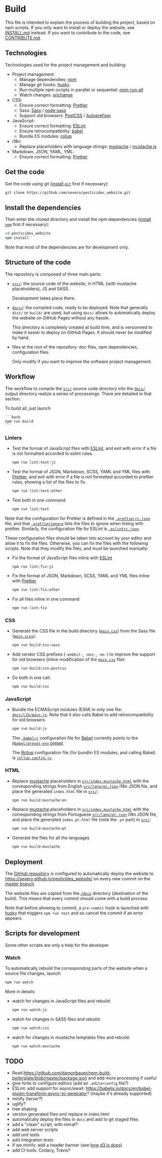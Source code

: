 # Build

This file is intended to explain the process of building the project, based on
npm scripts. If you only want to install or deploy the website, see
[INSTALL.md](./INSTALL.md) instead. If you want to contribute to the code, see
[CONTRIBUTE.md](./CONTRIBUTE.md).

## Technologies

Technologies used for the project management and building:

- Project management:
  - Manage dependendies: [npm](https://www.npmjs.com/)
  - Manage git hooks: [husky](https://github.com/typicode/husky)
  - Run multiple npm-scripts in parallel or sequential:
    [npm-run-all](https://www.npmjs.com/package/npm-run-all)
  - Watch changes: [onchange](https://www.npmjs.com/package/onchange)
- CSS:
  - Ensure correct formatting: [Prettier](https://prettier.io/)
  - Sass: [Sass](http://sass-lang.com/) /
    [node-sass](https://www.npmjs.com/package/node-sass)
  - Support old browsers: [PostCSS](https://postcss.org/) /
    [Autoprefixer](https://github.com/postcss/autoprefixer)
- JavaScript:
  - Ensure correct formatting: [ESLint](https://eslint.org/)
  - Ensure retrocompatibility: [babel](https://babeljs.io/)
  - Bundle ES modules: [rollup](https://rollupjs.org)
- i18n:
  - Replace placeholders with language strings:
    [mustache](https://mustache.github.io/) /
    [mustache.js](https://github.com/janl/mustache.js)
- Markdown, JSON, YAML, YML:
  - Ensure correct formatting: [Prettier](https://prettier.io/)

## Get the code

Get the code using git ([install `git`](https://git-scm.com/downloads) first if
necessary):

```bash
git clone https://github.com/severo/pesticides_website.git
```

## Install the dependencies

Then enter the cloned directory and install the npm dependencies
([install `npm`](https://www.npmjs.com/get-npm) first if necessary):

```bash
cd pesticides_website
npm install
```

Note that most of the dependencies are for development only.

## Structure of the code

The repository is composed of three main parts:

- [`src/`](./src): the source code of the website, in HTML (with mustache
  placeholders), JS and SASS.

  Development takes place there.

- [`docs/`](./docs): the compiled code, ready to be deployed. Note that
  generally `dist/` or `build/` are used, but using `docs/` allows to
  automatically deploy the website on GitHub Pages without any hassle.

  This directory is completely created at build time, and is versionned to make
  it easier to deploy on GitHub Pages. It should never be modified by hand.

- files at the root of the repository: doc files, npm dependencies,
  configuration files.

  Only modify if you want to improve the software project management.

## Workflow

The workflow to compile the [`src/`](./src) source code directory into the
[`docs/`](./docs) output directory realize a series of processings. There are
detailed in that section.

To build all, just launch

    ```bash
    npm run build
    ```

### Linters

- Test the format of JavaScript files with [ESLint](https://eslint.org/), and
  exit with error if a file is not formatted accorded to eslint rules.

  ```bash
  npm run lint:test:js
  ```

- Test the format of JSON, Markdown, SCSS, YAML and YML files with
  [Prettier](https://prettier.io/), and exit with error if a file is not
  formatted accorded to prettier rules, showing a list of the files to fix.

  ```bash
  npm run lint:test:other
  ```

- Test both in one command

  ```bash
  npm run lint:test
  ```

Note that the configuration for Prettier is defined in the
[`.prettierrc.json`](.prettierrc.json) file, and that
[`.prettierignore`](.prettierignore) lists the files to ignore when linting with
prettier. Similarly, the configuration file for ESLint is
[`.eslintrc.json`](.eslintrc.json).

These configuration files should be taken into account by your editor and allow
it to fix the files. Otherwise, you can fix the files with the following
scripts. Note that they modify the files, and must be launched manually:

- Fix the format of JavaScript files inline with [ESLint](https://eslint.org/)

  ```bash
  npm run lint:fix:js
  ```

- Fix the format of JSON, Markdown, SCSS, YAML and YML files inline with
  [Prettier](https://prettier.io/)

  ```bash
  npm run lint:fix:other
  ```

- Fix all files inline in one command

  ```bash
  npm run lint:fix
  ```

### CSS

- Generate the CSS file in the build directory
  ([`main.css`](./docs/css/main.css)) from the Sass file
  ([`main.scss`](./src/_sass/main.scss)):


    ```bash
    npm run build:css:sass
    ```

- Add vendor CSS prefixes (`-webkit-`, `-moz-`, `-ms-`) to improve the support
  for old browsers (inline modification of the [`main.css`](./docs/css/main.css)
  file):

  ```bash
  npm run build:css:postcss
  ```

- Do both in one call:

  ```bash
  npm run build:css
  ```

### JavaScript

- Bundle the ECMAScript modules (ESM) in only one file:
  [`docs/lib/main.js`](./docs/lib/main.js). Note that it also calls Babel to add
  retrocompatibility for old browsers

  ```bash
  npm run build:js
  ```

  The [`.babelrc`](./src/.babelrc) configuration file for
  [Babel](https://babeljs.io) currently points to the
  [`@babel/preset-env` preset](https://babeljs.io/docs/en/babel-preset-env).

  The [Rollup](https://rollupjs.org) configuration file (for bundlin ES modules,
  and calling Babel) is [`rollup.config.js`](./rollup.config.js).

### HTML

- Replace [mustache](https://mustache.github.io/) placeholders in
  [`src/index.mustache.html`](./src/index.mustache.html) with the corresponding
  strings from English [`src/lang/en.json`](./src/lang/en.json) i18n JSON file,
  and place the generated `index.html` file in [`src/`](./src):

  ```bash
  npm run build:mustache:en
  ```

- Replace [mustache](https://mustache.github.io/) placeholders in
  [`src/index.mustache.html`](./src/index.mustache.html) with the corresponding
  strings from Portuguese [`src/lang/pt.json`](./src/lang/pt.json) i18n JSON
  file, and place the generated `index.pt.html` file (note the `.pt` part) in
  [`src/`](./src):

  ```bash
  npm run build:mustache:pt
  ```

- Generate the files for all the languages

  ```bash
  npm run build:mustache
  ```

## Deployment

The [GitHub repository](https://github.com/severo/pesticides_website/) is
configured to automatically deploy the website to
https://severo.github.io/pesticides_website/ on every new commit on the
[master branch](https://github.com/severo/pesticides_website/tree/master).

The website files are copied from the
[`/docs`](https://github.com/severo/pesticides_website/tree/master/docs)
directory (destination of the build). This means that every commit should come
with a build process.

Note that before allowing to commit, a `pre-commit` hook is launched with
[husky](https://github.com/typicode/husky) that triggers `npm run test` and so
cancel the commit if an error appears.

## Scripts for development

Some other scripts are only a help for the developer

### Watch

To automatically rebuild the corresponding parts of the website when a source
file changes, launch:

```bash
npm run watch
```

More in details:

- watch for changes in JavaScript files and rebuild:

  ```bash
  npm run watch:js
  ```

- watch for changes in SASS files and rebuild:

  ```bash
  npm run watch:css
  ```

- watch for changes in mustache templates files and rebuild:

  ```bash
  npm run watch:mustache
  ```

## TODO

- Read
  https://github.com/damonbauer/npm-build-boilerplate/blob/master/package.json
  and add more processing if useful
- give hints to configure editors (add an `.editorconfig` file?)
- ESLint: add support for async/await:
  https://babeljs.io/docs/en/babel-plugin-transform-async-to-generator? (maybe
  it's already supported)
- minify (terser?)
- uglify?
- tree shaking
- version generated files and replace in index.html
- automatically deploy the files in `docs` and add to git staged files
- add a "clean" script, with rimraf?
- add web server scripts
- add unit tests
- add integration tests
- if we minify: add a header banner (see
  [how d3.js does](https://github.com/d3/d3-voronoi/blob/master/rollup.config.js))
- add CI tools: Codacy, Travis?
